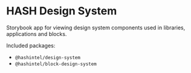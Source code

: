 # HASH Design System

Storybook app for viewing design system components used in libraries, applications and blocks.

Included packages:

- `@hashintel/design-system`
- `@hashintel/block-design-system`
